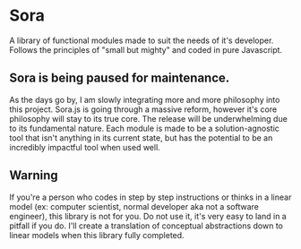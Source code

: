 # Sora
A library of functional modules made to suit the needs of it's developer. Follows the principles of "small but mighty" and coded in pure Javascript.

## Sora is being paused for maintenance. 

As the days go by, I am slowly integrating more and more philosophy into this project. Sora.js is going through a massive reform, however it's core philosophy will stay to its true core. The release will be underwhelming due to its fundamental nature. Each module is made to be a solution-agnostic tool that isn't anything in its current state, but has the potential to be an incredibly impactful tool when used well.

## Warning

If you're a person who codes in step by step instructions or thinks in a linear model (ex: computer scientist, normal developer aka not a software engineer), this library is not for you. Do not use it, it's very easy to land in a pitfall if you do. I'll create a translation of conceptual abstractions down to linear models when this library fully completed. 
